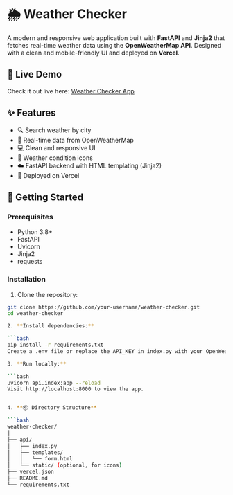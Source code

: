 # 🌦️ Weather Checker

A modern and responsive web application built with **FastAPI** and **Jinja2** that fetches real-time weather data using the **OpenWeatherMap API**. Designed with a clean and mobile-friendly UI and deployed on **Vercel**.

## 🔗 Live Demo
Check it out live here: [Weather Checker App](https://weather-web-api-git-main-christophers-projects-9ac7965f.vercel.app/)

## ✨ Features

- 🔍 Search weather by city
- 📡 Real-time data from OpenWeatherMap
- 💻 Clean and responsive UI
- 🧭 Weather condition icons
- ☁️ FastAPI backend with HTML templating (Jinja2)
- 🚀 Deployed on Vercel

## 🚀 Getting Started

### Prerequisites

- Python 3.8+
- FastAPI
- Uvicorn
- Jinja2
- requests

### Installation

1. Clone the repository:

```bash
git clone https://github.com/your-username/weather-checker.git
cd weather-checker

2. **Install dependencies:**

```bash
pip install -r requirements.txt
Create a .env file or replace the API_KEY in index.py with your OpenWeatherMap API key.

3. **Run locally:**

```bash
uvicorn api.index:app --reload
Visit http://localhost:8000 to view the app.


4. **📦 Directory Structure**

```bash
weather-checker/
│
├── api/
│   ├── index.py
│   ├── templates/
│   │   └── form.html
│   └── static/ (optional, for icons)
├── vercel.json
├── README.md
└── requirements.txt
